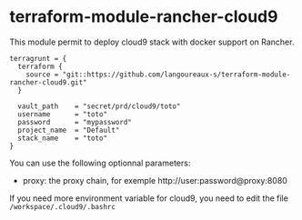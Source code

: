 # terraform-module-rancher-cloud9

This module permit to deploy cloud9 stack with docker support on Rancher.

```
terragrunt = {
  terraform {
    source = "git::https://github.com/langoureaux-s/terraform-module-rancher-cloud9.git"
  }
  
  vault_path    = "secret/prd/cloud9/toto"
  username      = "toto"
  password      = "mypassword"
  project_name  = "Default"
  stack_name    = "toto"
}
```

You can use the following optionnal parameters:
 - proxy: the proxy chain, for exemple http://user:password@proxy:8080

If you need more environment variable for cloud9, you need to edit the file `/workspace/.cloud9/.bashrc`